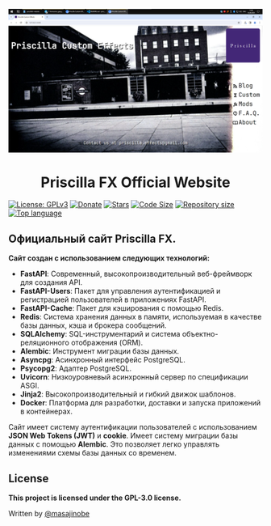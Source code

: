 <p align="center">
    <img src="pic.png" alt="pic"/>
</p>

<center>

# Priscilla FX Official Website

</center>

[![License: GPLv3](https://img.shields.io/badge/license-GPLv3-blue.svg?style=for-the-badge)](LICENSE "License")
[![Donate](https://img.shields.io/badge/_-Donate-red.svg?logo=githubsponsors&labelColor=555555&style=for-the-badge)](https://boosty.to/priscilla-custom-effects "Donate")
[![Stars](https://img.shields.io/github/stars/masajinobe-ef/priscillafx-website?color=fff&labelColor=0C0E0F&style=for-the-badge)](https://boosty.to/priscilla-custom-effects "Stars")
[![Code Size](https://img.shields.io/github/languages/code-size/masajinobe-ef/priscillafx-website.svg?style=for-the-badge)](https://github.com/masajinobe-ef/priscillafx-website "Code Size")
[![Repository size](https://img.shields.io/github/repo-size/masajinobe-ef/priscillafx-website.svg?style=for-the-badge)](https://github.com/masajinobe-ef/priscillafx-website "Repository size")
[![Top language](https://img.shields.io/github/languages/top/masajinobe-ef/priscillafx-website.svg?style=for-the-badge)](https://github.com/masajinobe-ef/priscillafx-website "Top language")

## Официальный сайт Priscilla FX.

**Сайт создан с использованием следующих технологий:**
- **FastAPI**: Современный, высокопроизводительный веб-фреймворк для создания API.
- **FastAPI-Users**: Пакет для управления аутентификацией и регистрацией пользователей в приложениях FastAPI.
- **FastAPI-Cache**: Пакет для кэширования с помощью Redis.
- **Redis**: Система хранения данных в памяти, используемая в качестве базы данных, кэша и брокера сообщений.
- **SQLAlchemy**: SQL-инструментарий и система объектно-реляционного отображения (ORM).
- **Alembic**: Инструмент миграции базы данных.
- **Asyncpg**: Асинхронный интерфейс PostgreSQL.
- **Psycopg2**: Адаптер PostgreSQL.
- **Uvicorn**: Низкоуровневый асинхронный сервер по спецификации ASGI.
- **Jinja2**: Высокопроизводительный и гибкий движок шаблонов.
- **Docker**: Платформа для разработки, доставки и запуска приложений в контейнерах.

Сайт имеет систему аутентификации пользователей с использованием **JSON Web Tokens (JWT)** и **cookie**.
Имеет систему миграции базы данных с помощью **Alembic**. Это позволяет легко управлять изменениями схемы базы данных со временем.

## License

**This project is licensed under the GPL-3.0 license.**

Written by [@masajinobe](https://github.com/masajinobe-ef)
